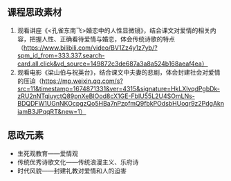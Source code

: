 ## 课程思政素材

1. 观看讲座《<孔雀东南飞>婚恋中的人性显微镜》，结合课文对爱情的相关内容，把握人性、正确看待爱情与婚恋，体会传统诗歌的特点（https://www.bilibili.com/video/BV1Zz4y1z7yb/?spm_id_from=333.337.search-card.all.click&vd_source=149872c3de687a3a8a524b168aeaf4ea）
2. 观看电影《梁山伯与祝英台》，结合课文中夫妻的悲剧，体会封建社会对爱情的压迫（https://mp.weixin.qq.com/s?src=11&timestamp=1674871331&ver=4315&signature=HkLXlvqdPgbDk-zRU2nNTqiuyctQ89pnXeBIOod8cX1GE-FbIU55L2U4SOmLNs-BDQDFW1UGnNKOcpgzQo5HBa7nPzpfmQ9fbkPOdsbHUoqr9z2PdgAkniamB3JPqqRT&new=1）

## 思政元素

- 生死观教育——爱情观
- 传统优秀诗歌文化——传统浪漫主义、乐府诗
- 时代风貌——封建礼教对爱情和人的迫害
